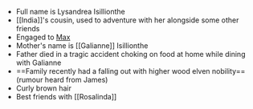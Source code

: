 - Full name is Lysandrea Isillionthe
- [[India]]'s cousin, used to adventure with her alongside some other friends
- Engaged to [Max](NPCs/Deceased/Max.md)
- Mother's name is [[Galianne]] Isillionthe
- Father died in a tragic accident choking on food at home while dining with Galianne
- ==Family recently had a falling out with higher wood elven nobility== (rumour heard from James)
- Curly brown hair
- Best friends with [[Rosalinda]]
